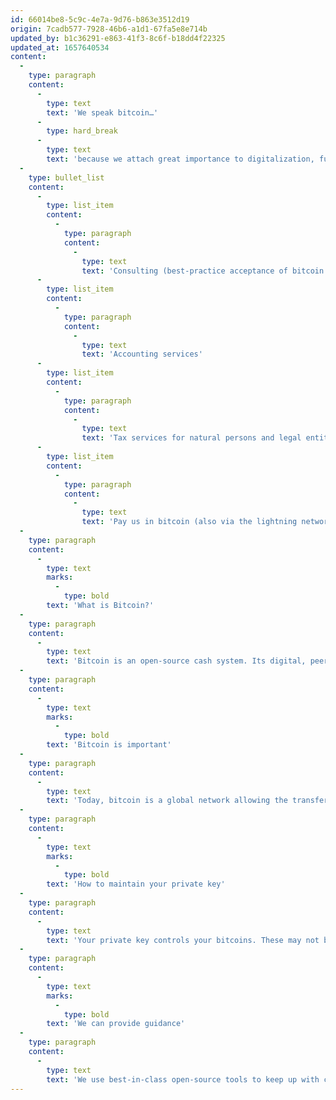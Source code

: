 ```yaml
---
id: 66014be8-5c9c-4e7a-9d76-b863e3512d19
origin: 7cadb577-7928-46b6-a1d1-67fa5e8e714b
updated_by: b1c36291-e863-41f3-8c6f-b18dd4f22325
updated_at: 1657640534
content:
  -
    type: paragraph
    content:
      -
        type: text
        text: 'We speak bitcoin…'
      -
        type: hard_break
      -
        type: text
        text: 'because we attach great importance to digitalization, further development and innovation.'
  -
    type: bullet_list
    content:
      -
        type: list_item
        content:
          -
            type: paragraph
            content:
              -
                type: text
                text: 'Consulting (best-practice acceptance of bitcoin as a company, key management, accounting treatment, taxes)'
      -
        type: list_item
        content:
          -
            type: paragraph
            content:
              -
                type: text
                text: 'Accounting services'
      -
        type: list_item
        content:
          -
            type: paragraph
            content:
              -
                type: text
                text: 'Tax services for natural persons and legal entities'
      -
        type: list_item
        content:
          -
            type: paragraph
            content:
              -
                type: text
                text: 'Pay us in bitcoin (also via the lightning network)'
  -
    type: paragraph
    content:
      -
        type: text
        marks:
          -
            type: bold
        text: 'What is Bitcoin?'
  -
    type: paragraph
    content:
      -
        type: text
        text: 'Bitcoin is an open-source cash system. Its digital, peer-to-peer nature allows bitcoin to function without any central third-party intermediaries. Bitcoin simultaneously is a network protocol, a currency (unit) and a shared understanding among its participants.'
  -
    type: paragraph
    content:
      -
        type: text
        marks:
          -
            type: bold
        text: 'Bitcoin is important'
  -
    type: paragraph
    content:
      -
        type: text
        text: 'Today, bitcoin is a global network allowing the transfer of value in a secure manner free from censorship. It provides an alternative to central bank issued currencies, and we welcome alternatives.'
  -
    type: paragraph
    content:
      -
        type: text
        marks:
          -
            type: bold
        text: 'How to maintain your private key'
  -
    type: paragraph
    content:
      -
        type: text
        text: 'Your private key controls your bitcoins. These may not be lost or end up in the hands of someone else. There are various options for methods to secure your private key.'
  -
    type: paragraph
    content:
      -
        type: text
        marks:
          -
            type: bold
        text: 'We can provide guidance'
  -
    type: paragraph
    content:
      -
        type: text
        text: 'We use best-in-class open-source tools to keep up with changes in technology and to remain up to date with current developments. In this way we can meet our clients on equal terms and offer an efficient service.'
---
```

